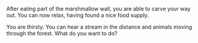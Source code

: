 After eating part of the marshmallow wall, you are able to carve your way out.
You can now relax, having found a nice food supply.

You are thirsty. You can hear a stream in the distance and animals moving through
the forest. What do you want to do?